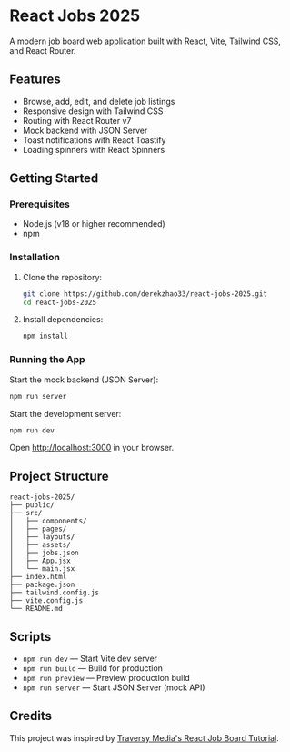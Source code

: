 # React Jobs 2025

A modern job board web application built with React, Vite, Tailwind CSS, and React Router.

## Features
- Browse, add, edit, and delete job listings
- Responsive design with Tailwind CSS
- Routing with React Router v7
- Mock backend with JSON Server
- Toast notifications with React Toastify
- Loading spinners with React Spinners

## Getting Started

### Prerequisites
- Node.js (v18 or higher recommended)
- npm

### Installation
1. Clone the repository:
	```bash
	git clone https://github.com/derekzhao33/react-jobs-2025.git
	cd react-jobs-2025
	```
2. Install dependencies:
	```bash
	npm install
	```

### Running the App
Start the mock backend (JSON Server):
```bash
npm run server
```

Start the development server:
```bash
npm run dev
```

Open [http://localhost:3000](http://localhost:3000) in your browser.

## Project Structure
```
react-jobs-2025/
├── public/
├── src/
│   ├── components/
│   ├── pages/
│   ├── layouts/
│   ├── assets/
│   ├── jobs.json
│   ├── App.jsx
│   └── main.jsx
├── index.html
├── package.json
├── tailwind.config.js
├── vite.config.js
└── README.md
```

## Scripts
- `npm run dev` — Start Vite dev server
- `npm run build` — Build for production
- `npm run preview` — Preview production build
- `npm run server` — Start JSON Server (mock API)

## Credits
This project was inspired by [Traversy Media's React Job Board Tutorial](https://www.youtube.com/watch?v=LDB4uaJ87e0&t=5725s).

